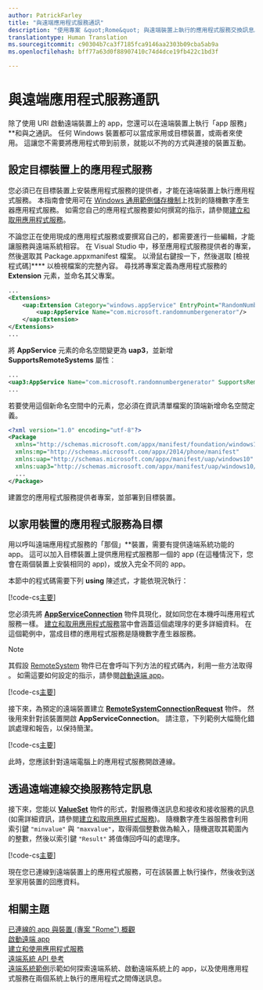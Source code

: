 ```yaml
---
author: PatrickFarley
title: "與遠端應用程式服務通訊"
description: "使用專案 &quot;Rome&quot; 與遠端裝置上執行的應用程式服務交換訊息。"
translationtype: Human Translation
ms.sourcegitcommit: c90304b7ca3f7185fca9146aa2303b09cba5ab9a
ms.openlocfilehash: bff77a63d0f88907410c74d4dce19fb422c1bd3f

---
```


# 與遠端應用程式服務通訊

除了使用 URI 啟動遠端裝置上的 app，您還可以在遠端裝置上執行「app 服務」**和與之通訊。 任何 Windows 裝置都可以當成家用或目標裝置，或兩者來使用。 這讓您不需要將應用程式帶到前景，就能以不拘的方式與連接的裝置互動。

## 設定目標裝置上的應用程式服務
您必須已在目標裝置上安裝應用程式服務的提供者，才能在遠端裝置上執行應用程式服務。 本指南會使用可在 [Windows 通用範例儲存機制](https://github.com/Microsoft/Windows-universal-samples/tree/master/Samples/AppServices)上找到的隨機數字產生器應用程式服務。 如需您自己的應用程式服務要如何撰寫的指示，請參閱[建立和取用應用程式服務](how-to-create-and-consume-an-app-service.md)。

不論您正在使用現成的應用程式服務或要撰寫自己的，都需要進行一些編輯，才能讓服務與遠端系統相容。 在 Visual Studio 中，移至應用程式服務提供者的專案，然後選取其 Package.appxmanifest 檔案。 以滑鼠右鍵按一下，然後選取 [檢視程式碼]**** 以檢視檔案的完整內容。 尋找將專案定義為應用程式服務的 **Extension** 元素，並命名其父專案。

``` xml
...
<Extensions>
    <uap:Extension Category="windows.appService" EntryPoint="RandomNumberService.RandomNumberGeneratorTask">
        <uap:AppService Name="com.microsoft.randomnumbergenerator"/>
    </uap:Extension>
</Extensions>
...
```

將 **AppService** 元素的命名空間變更為 **uap3**，並新增 **SupportsRemoteSystems** 屬性︰

``` xml
...
<uap3:AppService Name="com.microsoft.randomnumbergenerator" SupportsRemoteSystems="true"/>
...
```

若要使用這個新命名空間中的元素，您必須在資訊清單檔案的頂端新增命名空間定義。

``` xml
<?xml version="1.0" encoding="utf-8"?>
<Package
  xmlns="http://schemas.microsoft.com/appx/manifest/foundation/windows10"
  xmlns:mp="http://schemas.microsoft.com/appx/2014/phone/manifest"
  xmlns:uap="http://schemas.microsoft.com/appx/manifest/uap/windows10"
  xmlns:uap3="http://schemas.microsoft.com/appx/manifest/uap/windows10/3">
  ...
</Package>
```

建置您的應用程式服務提供者專案，並部署到目標裝置。

## 以家用裝置的應用程式服務為目標
用以呼叫遠端應用程式服務的「那個」**裝置，需要有提供遠端系統功能的 app。 這可以加入目標裝置上提供應用程式服務那一個的 app (在這種情況下，您會在兩個裝置上安裝相同的 app)，或放入完全不同的 app。

本節中的程式碼需要下列 **using** 陳述式，才能依現況執行：

[!code-cs[主要](./code/RemoteAppService/MainPage.xaml.cs#SnippetUsings)]


您必須先將 [**AppServiceConnection**](https://msdn.microsoft.com/library/windows/apps/Windows.ApplicationModel.AppService.AppServiceConnection) 物件具現化，就如同您在本機呼叫應用程式服務一樣。 [建立和取用應用程式服務](how-to-create-and-consume-an-app-service.md)當中會涵蓋這個處理序的更多詳細資料。 在這個範例中，當成目標的應用程式服務是隨機數字產生器服務。

> [!NOTE]
> 其假設 [RemoteSystem](https://msdn.microsoft.com/library/windows/apps/Windows.System.RemoteSystems.RemoteSystem) 物件已在會呼叫下列方法的程式碼內，利用一些方法取得 。 如需這要如何設定的指示，請參閱[啟動遠端 app](launch-a-remote-app.md)。

[!code-cs[主要](./code/RemoteAppService/MainPage.xaml.cs#SnippetAppService)]

接下來，為預定的遠端裝置建立 [**RemoteSystemConnectionRequest**](https://msdn.microsoft.com/library/windows/apps/Windows.System.RemoteSystems.RemoteSystemConnectionRequest) 物件。 然後用來針對該裝置開啟 **AppServiceConnection**。 請注意，下列範例大幅簡化錯誤處理和報告，以保持簡潔。

[!code-cs[主要](./code/RemoteAppService/MainPage.xaml.cs#SnippetRemoteConnection)]

此時，您應該針對遠端電腦上的應用程式服務開啟連線。

## 透過遠端連線交換服務特定訊息

接下來，您能以 [**ValueSet**](https://msdn.microsoft.com/library/windows/apps/windows.foundation.collections.valueset) 物件的形式，對服務傳送訊息和接收和接收服務的訊息 (如需詳細資訊，請參閱[建立和取用應用程式服務](how-to-create-and-consume-an-app-service.md))。 隨機數字產生器服務會利用索引鍵 `"minvalue"` 與 `"maxvalue"`，取得兩個整數做為輸入，隨機選取其範圍內的整數，然後以索引鍵 `"Result"` 將值傳回呼叫的處理序。

[!code-cs[主要](./code/RemoteAppService/MainPage.xaml.cs#SnippetSendMessage)]

現在您已連線到遠端裝置上的應用程式服務，可在該裝置上執行操作，然後收到送至家用裝置的回應資料。

## 相關主題

[已連線的 app 與裝置 (專案 "Rome") 概觀](connected-apps-and-devices.md)  
[啟動遠端 app](launch-a-remote-app.md)  
[建立和使用應用程式服務](how-to-create-and-consume-an-app-service.md)  
[遠端系統 API 參考](https://msdn.microsoft.com/library/windows/apps/Windows.System.RemoteSystems)  
[遠端系統範例](https://github.com/Microsoft/Windows-universal-samples/tree/dev/Samples/RemoteSystems )示範如何探索遠端系統、啟動遠端系統上的 app，以及使用應用程式服務在兩個系統上執行的應用程式之間傳送訊息。



<!--HONumber=Aug16_HO3-->


